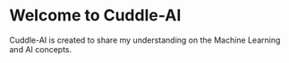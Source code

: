 # Welcome to Cuddle-AI
Cuddle-AI is created to share my understanding on the Machine Learning and AI concepts.